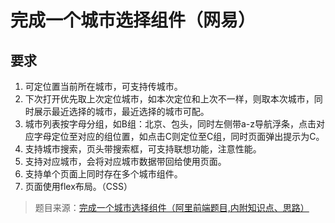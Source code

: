 # 完成一个城市选择组件（网易）

## 要求

1. 可定位置当前所在城市，可支持传城市。
2. 下次打开优先取上次定位城市，如本次定位和上次不一样，则取本次城市，同时展示最近选择的城市，最近选择的城市可配。
3. 城市列表按字母分组，如B组：北京、包头，同时左侧带a-z导航浮条，点击对应字母定位至对应的组位置，如点击C则定位至C组，同时页面弹出提示为C。
4. 支持城市搜索，页头带搜索框，可支持联想功能，注意性能。
5. 支持对应城市，会将对应城市数据带回给使用页面。
6. 支持单个页面上同时存在多个城市组件。
7. 页面使用flex布局。（CSS）

> 题目来源：[完成一个城市选择组件（阿里前端题目,内附知识点、思路）](https://zhuanlan.zhihu.com/p/36134805)